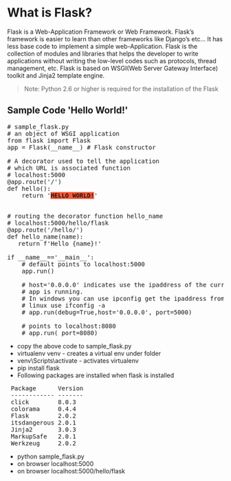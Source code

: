 # What is Flask?
Flask is a Web-Application Framework or Web Framework. Flask’s framework is 
easier to learn than other frameworks like Django’s etc... It has less base code to
implement a simple web-Application. Flask is the collection of modules and libraries that
helps the developer to write applications without writing the low-level codes such as protocols,
thread management, etc. Flask is based on WSGI(Web Server Gateway Interface) toolkit and
Jinja2 template engine. 
>Note: Python 2.6 or higher is required for the installation of the Flask

## Sample Code 'Hello World!'
<pre>
# sample_flask.py
# an object of WSGI application
from flask import Flask	
app = Flask(__name__) # Flask constructor

# A decorator used to tell the application
# which URL is associated function
# localhost:5000
@app.route('/')	
def hello():
	return '<html><body><span style="background-color:#FF5733 ;"><b>HELLO WORLD!</b></span></body></html>'


# routing the decorator function hello_name
# localhost:5000/hello/flask
@app.route('/hello/<name>')  
def hello_name(name):
   return f'Hello {name}!'

if __name__=='__main__':
    # default points to localhost:5000
    app.run()

    # host='0.0.0.0' indicates use the ipaddress of the current OS instance where this
    # app is running.
    # In windows you can use ipconfig get the ipaddress from 'IPv4 Address'
    # linux use ifconfig -a
    # app.run(debug=True,host='0.0.0.0', port=5000)

    # points to localhost:8080
    # app.run( port=8080)
</pre>

- copy the above code to sample_flask.py
- virtualenv venv - creates a virtual env under folder
- venv\Scripts\activate - activates virtualenv
- pip install flask
- Following packages are installed when flask is installed
<pre>
 Package      Version
 ------------ -------
 click        8.0.3
 colorama     0.4.4
 Flask        2.0.2
 itsdangerous 2.0.1
 Jinja2       3.0.3
 MarkupSafe   2.0.1
 Werkzeug     2.0.2
</pre>
- python sample_flask.py
- on browser localhost:5000
- on browser localhost:5000/hello/flask



